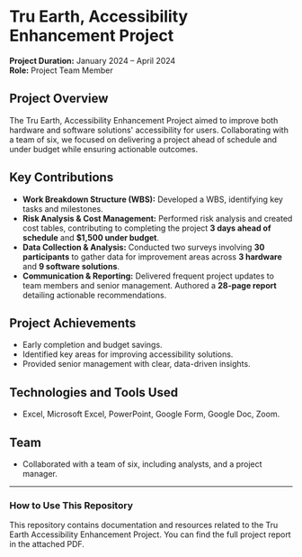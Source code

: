 # Tru Earth, Accessibility Enhancement Project

**Project Duration:** January 2024 – April 2024  
**Role:** Project Team Member

## Project Overview
The Tru Earth, Accessibility Enhancement Project aimed to improve both hardware and software solutions' accessibility for users. Collaborating with a team of six, we focused on delivering a project ahead of schedule and under budget while ensuring actionable outcomes.

## Key Contributions
- **Work Breakdown Structure (WBS):** Developed a WBS, identifying key tasks and milestones.
- **Risk Analysis & Cost Management:** Performed risk analysis and created cost tables, contributing to completing the project **3 days ahead of schedule** and **$1,500 under budget**.
- **Data Collection & Analysis:** Conducted two surveys involving **30 participants** to gather data for improvement areas across **3 hardware** and **9 software solutions**.
- **Communication & Reporting:** Delivered frequent project updates to team members and senior management. Authored a **28-page report** detailing actionable recommendations.

## Project Achievements
- Early completion and budget savings.
- Identified key areas for improving accessibility solutions.
- Provided senior management with clear, data-driven insights.

## Technologies and Tools Used
- Excel, Microsoft Excel, PowerPoint, Google Form, Google Doc, Zoom.

## Team
- Collaborated with a team of six, including analysts, and a project manager.

---

### How to Use This Repository
This repository contains documentation and resources related to the Tru Earth Accessibility Enhancement Project. You can find the full project report in the attached PDF.


